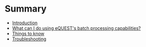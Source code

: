 # Summary

* [Introduction](README.md)
* [What can I do using eQUEST's batch processing capabilities?](chapter1.md)
* [Things to know](ThingsToKnow.md)
* [Troubleshooting](troubleshooting.md)

